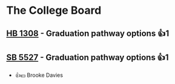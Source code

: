 # The College Board

## [HB 1308](/bill/2023-24/hb/1308/) - Graduation pathway options 👍1  

## [SB 5527](/bill/2023-24/sb/5527/) - Graduation pathway options 👍1  
* 👍💵 Brooke Davies